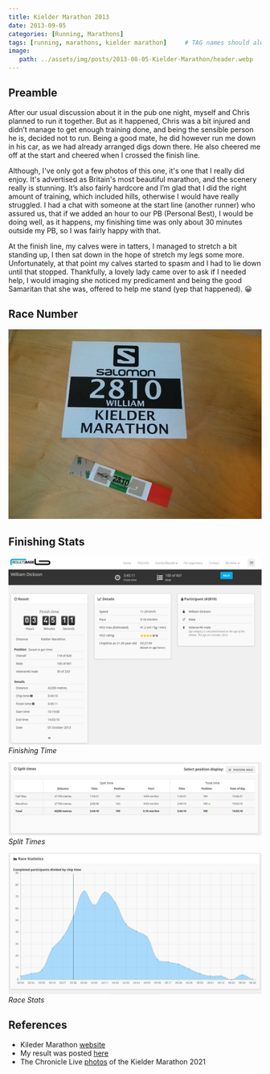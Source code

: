 ```yaml
---
title: Kielder Marathon 2013
date: 2013-09-05
categories: [Running, Marathons]
tags: [running, marathons, kielder marathon]     # TAG names should always be lowercase
image:
   path: ../assets/img/posts/2013-08-05-Kielder-Marathon/header.webp
---
```


## Preamble

After our usual discussion about it in the pub one night, myself and Chris planned to run it together. But as it happened, Chris was a bit injured and didn’t manage to get enough training done, and being the sensible person he is, decided not to run. Being a good mate, he did however run me down in his car, as we had already arranged digs down there. He also cheered me off at the start and cheered when I crossed the finish line.

Although, I've only got a few photos of this one, it's one that I really did enjoy. It's advertised as Britain's most beautiful marathon, and the scenery really is stunning. It’s also fairly hardcore and I’m glad that I did the right amount of training, which included hills, otherwise I would have really  struggled. I  had a chat with someone at the start line (another runner) who assured us, that if we added an hour to our PB (Personal Best), I would be doing well, as it happens, my finishing time was only about 30 minutes outside my PB, so I was fairly happy with that.

At the finish line, my calves were in tatters, I managed to stretch a bit standing up, I then sat down in the hope of stretch my legs some more. Unfortunately, at that point my calves started to spasm and I had to lie down until that stopped. Thankfully, a lovely lady came over to ask if I needed help, I would imaging she noticed my predicament and being the good Samaritan that she was, offered to help me stand (yep that happened). 😀

## Race Number

![Race Number](../assets/img/posts/2013-08-05-Kielder-Marathon/Race_Number.webp)

## Finishing Stats

![Finishing Time](../assets/img/posts/2013-08-05-Kielder-Marathon/Results1.webp)
_Finishing Time_

![Split Times ](../assets/img/posts/2013-08-05-Kielder-Marathon/Results2.webp)
_Split Times_

![Race Stats](../assets/img/posts/2013-08-05-Kielder-Marathon/Results3.webp)
_Race Stats_

## References

* Kileder Marathon [website](https://kieldermarathon.com/)
* My result was posted [here](https://resultsbase.net/event/1443/results/747676)
* The Chronicle Live [photos](https://www.chroniclelive.co.uk/news/north-east-news/gallery/kielder-marathon-2021-photos-northumberland-21749539) of the Kielder Marathon 2021
